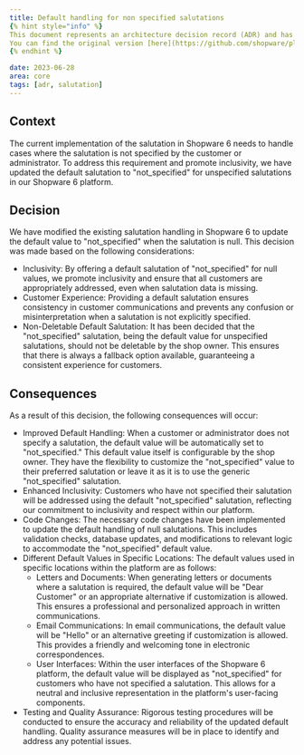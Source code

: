 ```yaml
---
title: Default handling for non specified salutations
{% hint style="info" %}
This document represents an architecture decision record (ADR) and has been mirrored from the ADR section in our Shopware 6 repository.
You can find the original version [here](https://github.com/shopware/platform/blob/trunk/adr/2023-06-28-default-handle-for-non-specified-salutations.md)
{% endhint %}

date: 2023-06-28
area: core
tags: [adr, salutation]
---
```


## Context
The current implementation of the salutation in Shopware 6 needs to handle cases where the salutation is not specified by the customer or administrator. To address this requirement and promote inclusivity, we have updated the default salutation to "not_specified" for unspecified salutations in our Shopware 6 platform.

## Decision
We have modified the existing salutation handling in Shopware 6 to update the default value to "not_specified" when the salutation is null. This decision was made based on the following considerations:

* Inclusivity: By offering a default salutation of "not_specified" for null values, we promote inclusivity and ensure that all customers are appropriately addressed, even when salutation data is missing.
* Customer Experience: Providing a default salutation ensures consistency in customer communications and prevents any confusion or misinterpretation when a salutation is not explicitly specified.
* Non-Deletable Default Salutation: It has been decided that the "not_specified" salutation, being the default value for unspecified salutations, should not be deletable by the shop owner. This ensures that there is always a fallback option available, guaranteeing a consistent experience for customers.

## Consequences
As a result of this decision, the following consequences will occur:

* Improved Default Handling: When a customer or administrator does not specify a salutation, the default value will be automatically set to "not_specified." This default value itself is configurable by the shop owner. They have the flexibility to customize the "not_specified" value to their preferred salutation or leave it as it is to use the generic "not_specified" salutation.
* Enhanced Inclusivity: Customers who have not specified their salutation will be addressed using the default "not_specified" salutation, reflecting our commitment to inclusivity and respect within our platform.
* Code Changes: The necessary code changes have been implemented to update the default handling of null salutations. This includes validation checks, database updates, and modifications to relevant logic to accommodate the "not_specified" default value.
* Different Default Values in Specific Locations: The default values used in specific locations within the platform are as follows:
  * Letters and Documents: When generating letters or documents where a salutation is required, the default value will be "Dear Customer" or an appropriate alternative if customization is allowed. This ensures a professional and personalized approach in written communications.
  * Email Communications: In email communications, the default value will be "Hello" or an alternative greeting if customization is allowed. This provides a friendly and welcoming tone in electronic correspondences.
  * User Interfaces: Within the user interfaces of the Shopware 6 platform, the default value will be displayed as "not_specified" for customers who have not specified a salutation. This allows for a neutral and inclusive representation in the platform's user-facing components.
* Testing and Quality Assurance: Rigorous testing procedures will be conducted to ensure the accuracy and reliability of the updated default handling. Quality assurance measures will be in place to identify and address any potential issues.
